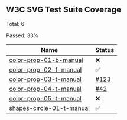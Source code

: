 ## W3C SVG Test Suite Coverage

Total:  6

Passed: 33%

|Name  |Status |
|------|-------|
|[color-prop-01-b-manual](w3cSVGTests/color-prop-01-b-manual.svg)       | ❌                                                |
|[color-prop-02-f-manual](w3cSVGTests/color-prop-02-f-manual.svg)       | ✅                                                |
|[color-prop-03-t-manual](w3cSVGTests/color-prop-03-t-manual.svg)       | [#123](https://github.com/exyte/Macaw/issues/123) |
|[color-prop-04-t-manual](w3cSVGTests/color-prop-04-t-manual.svg)       | [#42](https://github.com/exyte/Macaw/issues/42)   |
|[color-prop-05-t-manual](w3cSVGTests/color-prop-05-t-manual.svg)       | ❌                                                |
|[shapes-circle-01-t-manual](w3cSVGTests/shapes-circle-01-t-manual.svg) | ✅                                                |
